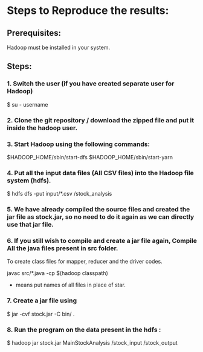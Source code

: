 # Steps to Reproduce the results:

## Prerequisites:

Hadoop must be installed in your system.
## Steps:
### 1. Switch the user (if you have created separate user for Hadoop)

$ su - username 

### 2. Clone the git repository / download the zipped file and put it inside the hadoop user.
### 3. Start Hadoop using the following commands:

$HADOOP_HOME/sbin/start-dfs 
$HADOOP_HOME/sbin/start-yarn

### 4. Put all the input data files (All CSV files) into the Hadoop file system (hdfs).

$ hdfs dfs -put input/*.csv /stock_analysis


### 5. We have already compiled the source files and created the jar file as stock.jar, so no need to do it again as we can directly use that jar file.
### 6. If you still wish to compile and create a jar file again, Compile All the java files present in src folder.
To create class files for mapper, reducer and the driver codes.

javac src/*.java -cp $(hadoop classpath)
* means put names of all files in place of star.

### 7. Create a jar file using        

$ jar -cvf stock.jar -C bin/ .


### 8. Run the program on the data present in the hdfs :

$ hadoop jar stock.jar MainStockAnalysis  /stock_input   /stock_output
